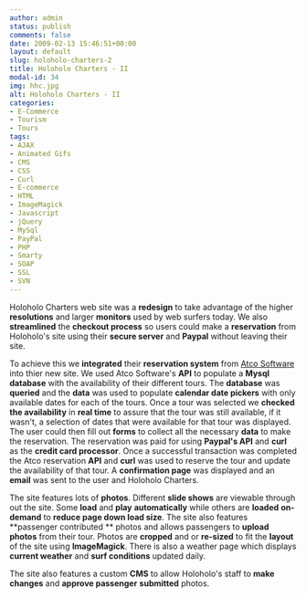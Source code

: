 ```yaml
---
author: admin
status: publish
comments: false
date: 2009-02-13 15:46:51+00:00
layout: default
slug: holoholo-charters-2
title: Holoholo Charters - II
modal-id: 34
img: hhc.jpg
alt: Holoholo Charters - II
categories:
- E-Commerce
- Tourism
- Tours
tags:
- AJAX
- Animated Gifs
- CMS
- CSS
- Curl
- E-commerce
- HTML
- ImageMagick
- Javascript
- jQuery
- MySql
- PayPal
- PHP
- Smarty
- SOAP
- SSL
- SVN
---
```

Holoholo Charters web site was a **redesign** to take advantage of the higher **resolutions** and larger **monitors** used by web surfers today. We also **streamlined** the **checkout process** so users could make a **reservation** from Holoholo's site using their **secure server** and **Paypal** without leaving their site.

To achieve this we **integrated** their **reservation system** from [Atco Software](http://atcosoftware.net/) into thier new site. We used Atco Software's **API** to populate a **Mysql** **database** with the availability of their different tours. The **database** was **queried** and the **data** was used to populate **calendar date pickers** with only available dates for each of the tours. Once a tour was selected we **checked the availability** in **real time** to assure that the tour was still available, if it wasn't, a selection of dates that were available for that tour was displayed. The user could then fill out **forms** to collect all the necessary **data** to make the reservation. The reservation was paid for using **Paypal's API** and **curl** as the **credit card processor**. Once a successful transaction was completed the Atco reservation **API** and **curl** was used to reserve the tour and update the availability of that tour. A **confirmation page** was displayed and an **email** was sent to the user and Holoholo Charters.



The site features lots of **photos**. Different **slide shows** are viewable through out the site. Some **load** and **play** **automatically** while others are **loaded** **on-demand** to **reduce page down load size**. The site also features **passenger contributed ** photos and allows passengers to **upload photos** from their tour. Photos are **cropped** and or **re-sized** to fit the **layout** of the site using **ImageMagick**. There is also a weather page which displays **current weather** and **surf conditions** updated daily.



The site also features a custom **CMS** to allow Holoholo's staff to **make changes** and **approve passenger** **submitted** photos.
